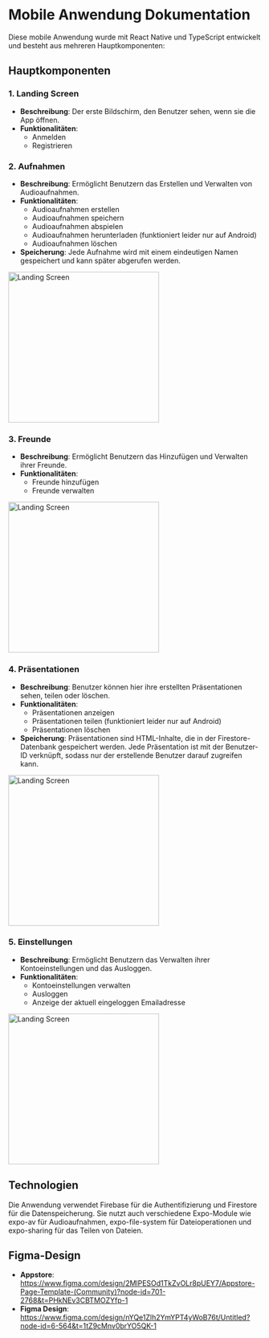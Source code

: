 # Mobile Anwendung Dokumentation

Diese mobile Anwendung wurde mit React Native und TypeScript entwickelt und besteht aus mehreren Hauptkomponenten:

## Hauptkomponenten

### 1. Landing Screen
- **Beschreibung**: Der erste Bildschirm, den Benutzer sehen, wenn sie die App öffnen.
- **Funktionalitäten**:
    - Anmelden
    - Registrieren

### 2. Aufnahmen
- **Beschreibung**: Ermöglicht Benutzern das Erstellen und Verwalten von Audioaufnahmen.
- **Funktionalitäten**:
    - Audioaufnahmen erstellen
    - Audioaufnahmen speichern
    - Audioaufnahmen abspielen
    - Audioaufnahmen herunterladen (funktioniert leider nur auf Android)
    - Audioaufnahmen löschen
- **Speicherung**: Jede Aufnahme wird mit einem eindeutigen Namen gespeichert und kann später abgerufen werden.

<img src="./Images/Aufnehmen.png" alt="Landing Screen" width="300"/>


### 3. Freunde
- **Beschreibung**: Ermöglicht Benutzern das Hinzufügen und Verwalten ihrer Freunde.
- **Funktionalitäten**:
    - Freunde hinzufügen
    - Freunde verwalten

<img src="./Images/Freunde.png" alt="Landing Screen" width="300"/>

### 4. Präsentationen
- **Beschreibung**: Benutzer können hier ihre erstellten Präsentationen sehen, teilen oder löschen.
- **Funktionalitäten**:
    - Präsentationen anzeigen
    - Präsentationen teilen (funktioniert leider nur auf Android)
    - Präsentationen löschen
- **Speicherung**: Präsentationen sind HTML-Inhalte, die in der Firestore-Datenbank gespeichert werden. Jede Präsentation ist mit der Benutzer-ID verknüpft, sodass nur der erstellende Benutzer darauf zugreifen kann.

<img src="./Images/documents.png" alt="Landing Screen" width="300"/>

### 5. Einstellungen
- **Beschreibung**: Ermöglicht Benutzern das Verwalten ihrer Kontoeinstellungen und das Ausloggen.
- **Funktionalitäten**:
    - Kontoeinstellungen verwalten
    - Ausloggen
    - Anzeige der aktuell eingeloggen Emailadresse

<img src="./Images/Einstellungen.jpg" alt="Landing Screen" width="300"/>

## Technologien

Die Anwendung verwendet Firebase für die Authentifizierung und Firestore für die Datenspeicherung. Sie nutzt auch verschiedene Expo-Module wie expo-av für Audioaufnahmen, expo-file-system für Dateioperationen und expo-sharing für das Teilen von Dateien.

## Figma-Design
- **Appstore**: https://www.figma.com/design/2MlPESOd1TkZvOLr8pUEY7/Appstore-Page-Template-(Community)?node-id=701-2768&t=PHkNEv3CBTMOZYfp-1
- **Figma Design**: https://www.figma.com/design/nYQe1Zlh2YmYPT4yWoB76t/Untitled?node-id=6-564&t=1tZ9cMnv0brYO5QK-1